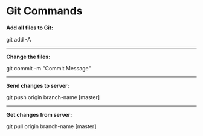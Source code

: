 # Git Commands

**Add all files to Git:**

git add -A

---

**Change the files:**

git commit -m "Commit Message"

---

**Send changes to server:**

git push origin branch-name [master]

---

**Get changes from server:**

git pull origin branch-name [master]
